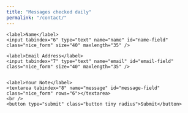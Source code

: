 ```yaml
---
title: "Messages checked daily"
permalink: "/contact/"
---
```

<div class='gf_browser_safari gform_wrapper' id='gform_wrapper_1' >


<form accept-charset="UTF-8" action="https://formkeep.com/f/43ca0461fd94" method="POST">
  <input type="hidden" name="utf8" value="✓">
    <input type='hidden' name='redirect_to' value='/thank-you/' />

    <label>Name</label>
    <input tabindex="6" type="text" name="name" id="name-field" class="nice_form" size="40" maxlength="35" />

    <label>Email Address</label>
    <input tabindex="7" type="text" name="email" id="email-field" class="nice_form" size="40" maxlength="35" />
    

    <label>Your Note</label>
    <textarea tabindex="8" name="message" id="message-field" class="nice_form" rows="6"></textarea>
    <br />
    <button type="submit" class="button tiny radius">Submit</button>

</form>


<style type="text/css">
  .LV_validation_message{
    font-weight:bold;
    margin:0 0 0 5px;
}

.LV_valid {
    color:#00CC00;
}
  
.LV_invalid {
    color:#CC0000;
}
    
.LV_valid_field,
input.LV_valid_field:hover, 
input.LV_valid_field:active,
textarea.LV_valid_field:hover, 
textarea.LV_valid_field:active {
    border: 1px solid #00CC00;
}
    
.LV_invalid_field, 
input.LV_invalid_field:hover, 
input.LV_invalid_field:active,
textarea.LV_invalid_field:hover, 
textarea.LV_invalid_field:active {
    border: 1px solid #CC0000;
}
</style>

</div>